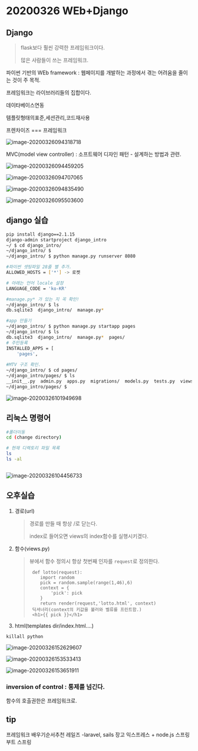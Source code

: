 # 20200326 WEb+Django

## Django

> flask보다 훨씬 강력한 프레임워크이다.
>
> 많은 사람들이 쓰는 프레임워크.

파이썬 기반의 WEb framework : 웹페이지를 개발하는 과정에서 겪는 어려움을 줄이는 것이 주 목적.

프레임워크는 라이브러리들의 집합이다.

데이타베이스연동

템플릿형태의표준,세션관리,코드재사용

프렌차이즈 === 프레임워크



![image-20200326094318718](assets/image-20200326094318718.png)

MVC(model view controller) : 소프트웨어 디자인 패턴 - 설계하는 방법과 관련.

![image-20200326094459205](assets/image-20200326094459205.png)

![image-20200326094707065](assets/image-20200326094707065.png)

![image-20200326094835490](assets/image-20200326094835490.png)



![image-20200326095503600](assets/image-20200326095503600.png)



## django 실습

```bash
pip install django==2.1.15
django-admin startproject django_intro
~/ $ cd django_intro/
~/django_intro/ $ 
~/django_intro/ $ python manage.py runserver 8080

#파이썬 셋팅파일 28줄 별 추가.
ALLOWED_HOSTS = ['*'] -> 로켓

# 아래는 언어 locale 설정
LANGUAGE_CODE = 'ko-KR'

#manage.py* 가 있는 지 꼭 확인!
~/django_intro/ $ ls
db.sqlite3  django_intro/  manage.py*

#app 만들기
~/django_intro/ $ python manage.py startapp pages
~/django_intro/ $ ls
db.sqlite3  django_intro/  manage.py*  pages/
# 주민등록
INSTALLED_APPS = [
    'pages',
    
#MTV 구조 확인.
~/django_intro/ $ cd pages/
~/django_intro/pages/ $ ls
__init__.py  admin.py  apps.py  migrations/  models.py  tests.py  views.py
~/django_intro/pages/ $ 
```

![image-20200326101949698](assets/image-20200326101949698.png)



## 리눅스 명령어

```bash
#폴더이동
cd (change directory)

# 현재 디렉토리 파일 목록
ls
ls -al



```

![image-20200326104456733](assets/image-20200326104456733.png)



## 오후실습

1. 경로(url)

   > 경로를 만들 때 항상 /로 닫는다.
   >
   > index로 들어오면 views의 index함수를 실행시키겠다.

2. 함수(views.py)

   > 뷰에서 함수 정의시 항상 첫번째 인자를 `request`로 정의한다.
   >
   > ```
   >  def lotto(request):
   >     import random
   >     pick = random.sample(range(1,46),6)
   >     context = {
   >         'pick': pick
   >     }
   >     return render(request,'lotto.html', context)
   >  딕셔너리(context의 키값을 불러와 벨류를 프린트함.)
   >  <h1>{{ pick }}</h1>
   > ```
   >
   > 

3. html(templates dir/index.html....)

```
killall python

```

![image-20200326152629607](assets/image-20200326152629607.png)

![image-20200326153533413](assets/image-20200326153533413.png)

![image-20200326153651911](assets/image-20200326153651911.png)

### inversion of control : 통제를 넘긴다.

함수의 호출권한은 프레임워크로.





## tip

프레임워크 배우기순서추천
레일즈 -laravel, sails
장고
익스프레스 + node.js
스프링부트
스프링

